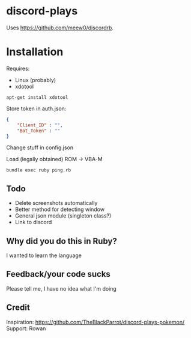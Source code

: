 # discord-plays
Uses https://github.com/meew0/discordrb.

# Installation
Requires:
* Linux (probably)
* xdotool
```
apt-get install xdotool
```

Store token in auth.json:
```json
{
    "Client_ID" : "",
    "Bot_Token" : ""
}
```
Change stuff in config.json

Load (legally obtained) ROM -> VBA-M

```
bundle exec ruby ping.rb
```

## Todo
* Delete screenshots automatically
* Better method for detecting window
* General json module (singleton class?)
* Link to discord

## Why did you do this in Ruby?
I wanted to learn the language

## Feedback/your code sucks
Please tell me, I have no idea what I'm doing

## Credit
Inspiration: https://github.com/TheBlackParrot/discord-plays-pokemon/
Support: Rowan